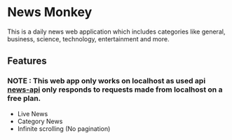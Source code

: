 
# News Monkey 
This is a daily news web application which includes categories like general, business, science, technology, entertainment and more.

## Features
### NOTE : This web app only works on localhost as used api [news-api](https://newsapi.org/) only responds to requests made from localhost on a free plan.
- Live News
- Category News
- Infinite scrolling (No pagination)